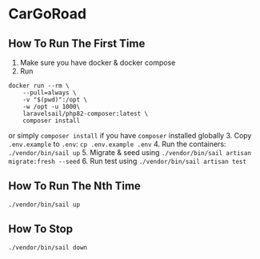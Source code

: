 # CarGoRoad

## How To Run The First Time
1. Make sure you have docker & docker compose
2. Run
```
docker run --rm \
    --pull=always \
    -v "$(pwd)":/opt \
    -w /opt -u 1000\
    laravelsail/php82-composer:latest \
    composer install

```

or simply `composer install` if you have `composer` installed globally
3. Copy `.env.example` to `.env`: `cp .env.example .env`
4. Run the containers: `./vendor/bin/sail up`
5. Migrate & seed using `./vendor/bin/sail artisan migrate:fresh --seed`
6. Run test using `./vendor/bin/sail artisan test`

## How To Run The Nth Time
`./vendor/bin/sail up`

## How To Stop
`./vendor/bin/sail down`
